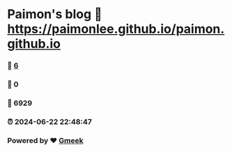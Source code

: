 # Paimon's blog :link: https://paimonlee.github.io/paimon.github.io 
### :page_facing_up: [6](https://paimonlee.github.io/paimon.github.io/tag.html) 
### :speech_balloon: 0 
### :hibiscus: 6929 
### :alarm_clock: 2024-06-22 22:48:47 
### Powered by :heart: [Gmeek](https://github.com/Meekdai/Gmeek)
